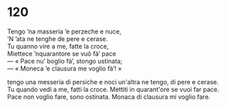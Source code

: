 # 120
  
Tengo ’na masseria ’e perzeche e nuce,  
’N ’ata ne tenghe de pere e cerase.  
Tu quanno vire a me, fatte la croce,  
Miettece ’nquarantore se vuô fà’ pace  
— « Pace nu’ boglio fà’, stongo ustinata;  
— « Moneca ’e clausura me voglio fà’! »

tengo una messeria di persiche e noci
un'altra ne tengo, di pere e cerase.
Tu quando vedi a me, fatti la croce.
Mettiti in quarant'ore se vuoi far pace.
Pace non voglio fare, sono ostinata.
Monaca di clausura mi voglio fare.

